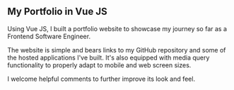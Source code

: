 
## My Portfolio in Vue JS

Using Vue JS, I built a portfolio website to showcase my journey so far as a Frontend Software Engineer.

The website is simple and bears links to my GitHub repository and some of the hosted applications I've built. It's also equipped with media query functionality to properly adapt to mobile and web screen sizes. 

I welcome helpful comments to further improve its look and feel.


